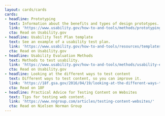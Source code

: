 ```yaml
---
layout: cards/cards
cards:
- headline: Prototyping
  text: Information about the benefits and types of design prototypes.
  link: 'https://www.usability.gov/how-to-and-tools/methods/prototyping.html'
  cta: Read on Usability.gov
- headline: Usability Test Plan template
  text: See an example of a usability test plan.
  link: 'https://www.usability.gov/how-to-and-tools/resources/templates/usability-test-plan-template.html'
  cta: Read on Usability.gov
- headline: Usability Evaluation Methods
  text: Methods to test usability.
  link: 'https://www.usability.gov/how-to-and-tools/methods/usability-evaluation/index.html'
  cta: Read on Usability.gov
- headline: Looking at the different ways to test content
  text: Different ways to test content, so you can improve it.
  link: 'https://18f.gsa.gov/2016/04/19/looking-at-the-different-ways-to-test-content/'
  cta: Read on 18F
- headline: Practical Advice for Testing Content on Websites
  text: Tips for testing web content.
  link: 'https://www.nngroup.com/articles/testing-content-websites/'
  cta: Read on Nielsen Norman Group
---
```


